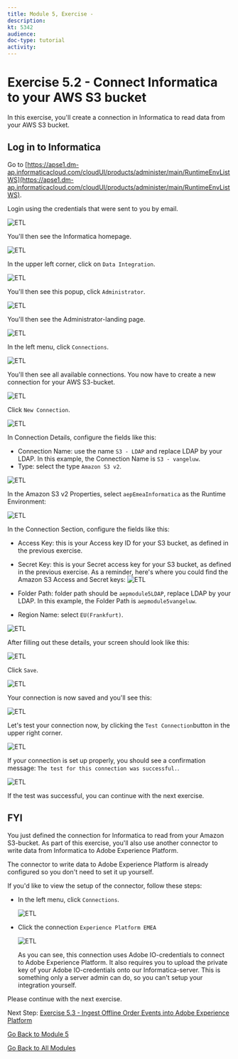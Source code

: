 ```yaml
---
title: Module 5, Exercise - 
description: 
kt: 5342
audience: 
doc-type: tutorial
activity: 
---
```


# Exercise 5.2 - Connect Informatica to your AWS S3 bucket

In this exercise, you'll create a connection in Informatica to read data from your AWS S3 bucket.

## Log in to Informatica

Go to [https://apse1.dm-ap.informaticacloud.com/cloudUI/products/administer/main/RuntimeEnvListWS](https://apse1.dm-ap.informaticacloud.com/cloudUI/products/administer/main/RuntimeEnvListWS).

Login using the credentials that were sent to you by email.

![ETL](./images/infhome.png)

You'll then see the Informatica homepage.

![ETL](./images/inf1.png)

In the upper left corner, click on ``Data Integration``.

![ETL](./images/inf2.png)

You'll then see this popup, click ``Administrator``.

![ETL](./images/inf3.png)

You'll then see the Administrator-landing page.

![ETL](./images/inf4.png)

In the left menu, click ``Connections``.

![ETL](./images/inf5.png)

You'll then see all available connections. You now have to create a new connection for your AWS S3-bucket.

![ETL](./images/inf6.png)

Click ``New Connection``.

![ETL](./images/inf7.png)

In Connection Details, configure the fields like this:

- Connection Name: use the name ``S3 - LDAP`` and replace LDAP by your LDAP. In this example, the Connection Name is ``S3 - vangeluw``.
- Type: select the type ``Amazon S3 v2``.

![ETL](./images/inf8.png)

In the Amazon S3 v2 Properties, select ``aepEmeaInformatica`` as the Runtime Environment:

![ETL](./images/inf9.png)

In the Connection Section, configure the fields like this:

- Access Key: this is your Access key ID for your S3 bucket, as defined in the previous exercise.
- Secret Key: this is your Secret access key for your S3 bucket, as defined in the previous exercise.
As a reminder, here's where you could find the Amazon S3 Access and Secret keys:
![ETL](./images/cred1.png)

- Folder Path: folder path should be ``aepmodule5LDAP``, replace LDAP by your LDAP. In this example, the Folder Path is ``aepmodule5vangeluw``.
- Region Name: select ``EU(Frankfurt)``.

![ETL](./images/inf10.png)

After filling out these details, your screen should look like this:

![ETL](./images/inf11.png)

Click ``Save``.

![ETL](./images/inf12.png)

Your connection is now saved and you'll see this:

![ETL](./images/inf13.png)

Let's test your connection now, by clicking the ``Test Connection``button in the upper right corner.

![ETL](./images/inf14.png)

If your connection is set up properly, you should see a confirmation message: ``The test for this connection was successful.``.

![ETL](./images/inf15.png)

If the test was successful, you can continue with the next exercise.

## FYI

You just defined the connection for Informatica to read from your Amazon S3-bucket.
As part of this exercise, you'll also use another connector to write data from Informatica to Adobe Experience Platform.

The connector to write data to Adobe Experience Platform is already configured so you don't need to set it up yourself.

If you'd like to view the setup of the connector, follow these steps:

- In the left menu, click ``Connections``.

  ![ETL](./images/inf20.png)

- Click the connection ``Experience Platform EMEA``

  ![ETL](./images/inf21.png)

  As you can see, this connection uses Adobe IO-credentials to connect to Adobe Experience Platform. It also requires you to upload the private key of your Adobe IO-credentials onto our Informatica-server. This is something only a server admin can do, so you can't setup your integration yourself.
  
Please continue with the next exercise.

Next Step: [Exercise 5.3 - Ingest Offline Order Events into Adobe Experience Platform](./ex3.md)

[Go Back to Module 5](./README.md)

[Go Back to All Modules](../../README.md)
